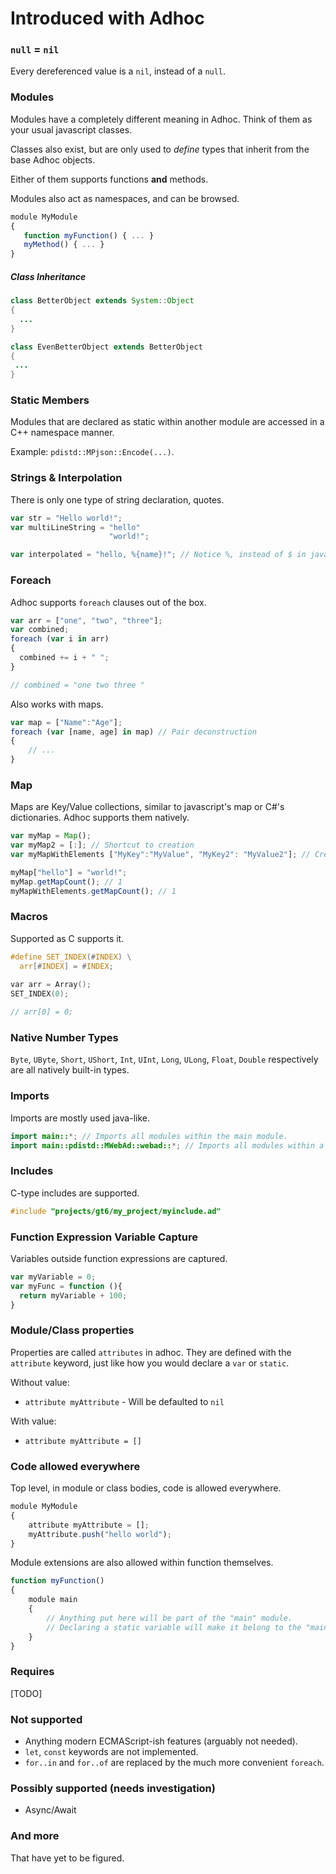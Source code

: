 # Introduced with Adhoc
### `null` = `nil`
Every dereferenced value is a `nil`, instead of a `null`.

### Modules
Modules have a completely different meaning in Adhoc. Think of them as your usual javascript classes.

Classes also exist, but are only used to *define* types that inherit from the base Adhoc objects.

Either of them supports functions **and** methods.

Modules also act as namespaces, and can be browsed.

```js
module MyModule
{
   function myFunction() { ... }
   myMethod() { ... }
}
```

##### Class Inheritance

```java
class BetterObject extends System::Object
{
  ...
}

class EvenBetterObject extends BetterObject
{
 ...
}
```

### Static Members
Modules that are declared as static within another module are accessed in a C++ namespace manner.

Example: `pdistd::MPjson::Encode(...)`.

### Strings & Interpolation
There is only one type of string declaration, quotes.
```js
var str = "Hello world!";
var multiLineString = "hello"
                      "world!";

var interpolated = "hello, %{name}!"; // Notice %, instead of $ in javascript.
```

### Foreach
Adhoc supports `foreach` clauses out of the box.
```js
var arr = ["one", "two", "three"];
var combined;
foreach (var i in arr)
{
  combined += i + " ";
}

// combined = "one two three "
```

Also works with maps.
```js
var map = ["Name":"Age"];
foreach (var [name, age] in map) // Pair deconstruction
{
    // ...
}
```

### Map
Maps are Key/Value collections, similar to javascript's map or C#'s dictionaries. Adhoc supports them natively.
```js
var myMap = Map();
var myMap2 = [:]; // Shortcut to creation
var myMapWithElements ["MyKey":"MyValue", "MyKey2": "MyValue2"]; // Creation with 2 pairs

myMap["hello"] = "world!";
myMap.getMapCount(); // 1
myMapWithElements.getMapCount(); // 1
```

### Macros
Supported as C supports it.
```c
#define SET_INDEX(#INDEX) \
  arr[#INDEX] = #INDEX;
  
var arr = Array();
SET_INDEX(0);

// arr[0] = 0;
```

### Native Number Types
`Byte`, `UByte`, `Short`, `UShort`, `Int`, `UInt`, `Long`, `ULong`, `Float`, `Double` respectively are all natively built-in types.

### Imports
Imports are mostly used java-like.
```java
import main::*; // Imports all modules within the main module.
import main::pdistd::MWebAd::webad::*; // Imports all modules within a specific module path.
```

### Includes
C-type includes are supported.
```c
#include "projects/gt6/my_project/myinclude.ad"
```

### Function Expression Variable Capture
Variables outside function expressions are captured.
```js
var myVariable = 0;
var myFunc = function (){
  return myVariable + 100;
}
```

### Module/Class properties
Properties are called `attributes` in adhoc. They are defined with the `attribute` keyword, just like how you would declare a `var` or `static`.

Without value: 
- `attribute myAttribute` - Will be defaulted to `nil`

With value: 
- `attribute myAttribute = []`

### Code allowed everywhere
Top level, in module or class bodies, code is allowed everywhere.
```js
module MyModule
{
    attribute myAttribute = [];
    myAttribute.push("hello world");
}
```

Module extensions are also allowed within function themselves.
```js
function myFunction()
{
    module main
    {
        // Anything put here will be part of the "main" module.
        // Declaring a static variable will make it belong to the "main" module.
    }
}
```

### Requires
[TODO]

### Not supported
* Anything modern ECMAScript-ish features (arguably not needed).
* `let`, `const` keywords are not implemented.
* `for..in` and `for..of` are replaced by the much more convenient `foreach`.

### Possibly supported (needs investigation)
* Async/Await

### And more
That have yet to be figured.
